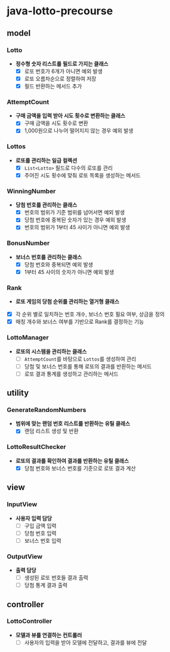 # java-lotto-precourse

## model

### Lotto

- **정수형 숫자 리스트를 필드로 가지는 클래스**
    - [x] 로또 번호가 6개가 아니면 예외 발생
    - [x] 로또 오름차순으로 정렬하여 저장
    - [x] 필드 반환하는 메서드 추가

### AttemptCount

- **구매 금액을 입력 받아 시도 횟수로 변환하는 클래스**
    - [x] 구매 금액을 시도 횟수로 변환
    - [x] 1,000원으로 나누어 떨어지지 않는 경우 예외 발생

### Lottos

- **로또를 관리하는 일급 컬렉션**
    - [x] `List<Lotto>` 필드로 다수의 로또를 관리
    - [x] 주어진 시도 횟수에 맞춰 로또 목록을 생성하는 메서드

### WinningNumber

- **당첨 번호를 관리하는 클래스**
    - [x] 번호의 범위가 기준 범위를 넘어서면 예외 발생
    - [x] 당첨 번호에 중복된 숫자가 있는 경우 예외 발생
    - [x] 번호의 범위가 1부터 45 사이가 아니면 예외 발생

### BonusNumber

- **보너스 번호를 관리하는 클래스**
    - [x] 당첨 번호와 중복되면 예외 발생
    - [x] 1부터 45 사이의 숫자가 아니면 예외 발생

### Rank

- **로또 게임의 당첨 순위를 관리하는 열거형 클래스**
- [x] 각 순위 별로 일치하는 번호 개수, 보너스 번호 필요 여부, 상금을 정의
- [x] 매칭 개수와 보너스 여부를 기반으로 Rank를 결정하는 기능

### LottoManager

- **로또의 시스템을 관리하는 클래스**
    - [ ] `AttemptCount`를 바탕으로 `Lottos`를 생성하여 관리
    - [ ] 당첨 및 보너스 번호를 통해 로또의 결과를 반환하는 메서드
    - [ ] 로또 결과 통계를 생성하고 관리하는 메서드

## utility

### GenerateRandomNumbers

- **범위에 맞는 랜덤 번호 리스트를 반환하는 유틸 클래스**
    - [x] 랜덤 리스트 생성 및 반환

### LottoResultChecker

- **로또의 결과를 확인하여 결과를 반환하는 유틸 클래스**
    - [x] 당첨 번호와 보너스 번호를 기준으로 로또 결과 계산

## view

### InputView

- **사용자 입력 담당**
    - [ ] 구입 금액 입력
    - [ ] 당첨 번호 입력
    - [ ] 보너스 번호 입력

### OutputView

- **출력 담당**
    - [ ] 생성된 로또 번호들 결과 출력
    - [ ] 당첨 통계 결과 출력

## controller

### LottoController

- **모델과 뷰를 연결하는 컨트롤러**
    - [ ] 사용자의 입력을 받아 모델에 전달하고, 결과를 뷰에 전달
